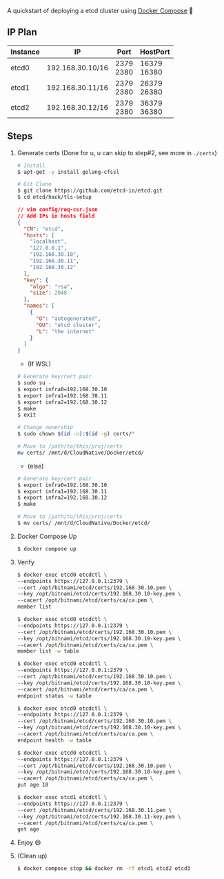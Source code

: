 A quickstart of deploying a etcd cluster using [Docker Compose](https://docs.docker.com/compose/) :whale2:

## IP Plan

| Instance | IP               | Port           | HostPort         |
| -------- | ---------------- | -------------- | ---------------- |
| etcd0    | 192.168.30.10/16 | 2379<br />2380 | 16379<br />16380 |
| etcd1    | 192.168.30.11/16 | 2379<br />2380 | 26379<br />26380 |
| etcd2    | 192.168.30.12/16 | 2379<br />2380 | 36379<br />36380 |

## Steps

1. Generate certs (Done for u, u can skip to step#2, see more in `./certs`)

   ```bash
   # Install
   $ apt-get -y install golang-cfssl
   
   # Git Clone
   $ git clone https://github.com/etcd-io/etcd.git
   $ cd etcd/hack/tls-setup
   ```

   ```json
   // vim config/req-csr.json
   // Add IPs in hosts field
   {
     "CN": "etcd",
     "hosts": [
       "localhost",
       "127.0.0.1",
       "192.168.30.10",
       "192.168.30.11",
       "192.168.30.12"
     ],
     "key": {
       "algo": "rsa",
       "size": 2048
     },
     "names": [
       {
         "O": "autogenerated",
         "OU": "etcd cluster",
         "L": "the internet"
       }
     ]
   }
   ```

   - (If WSL)

   ```bash
   # Generate key/cert pair
   $ sudo su -
   $ export infra0=192.168.30.10
   $ export infra1=192.168.30.11
   $ export infra2=192.168.30.12
   $ make
   $ exit
   
   # Change ownership
   $ sudo chown $(id -u):$(id -g) certs/*
   
   # Move to /path/to/this/proj/certs
   mv certs/ /mnt/d/CloudNative/Docker/etcd/
   ```

   - (else)

   ```bash
   # Generate key/cert pair
   $ export infra0=192.168.30.10
   $ export infra1=192.168.30.11
   $ export infra2=192.168.30.12
   $ make
   
   # Move to /path/to/this/proj/certs
   $ mv certs/ /mnt/d/CloudNative/Docker/etcd/
   ```

2. Docker Compose Up

   ```bash
   $ docker compose up
   ```

3. Verify

   ```bash
   $ docker exec etcd0 etcdctl \
   --endpoints https://127.0.0.1:2379 \
   --cert /opt/bitnami/etcd/certs/192.168.30.10.pem \
   --key /opt/bitnami/etcd/certs/192.168.30.10-key.pem \
   --cacert /opt/bitnami/etcd/certs/ca/ca.pem \
   member list
   
   $ docker exec etcd0 etcdctl \
   --endpoints https://127.0.0.1:2379 \
   --cert /opt/bitnami/etcd/certs/192.168.30.10.pem \
   --key /opt/bitnami/etcd/certs/192.168.30.10-key.pem \
   --cacert /opt/bitnami/etcd/certs/ca/ca.pem \
   member list -w table
   
   $ docker exec etcd0 etcdctl \
   --endpoints https://127.0.0.1:2379 \
   --cert /opt/bitnami/etcd/certs/192.168.30.10.pem \
   --key /opt/bitnami/etcd/certs/192.168.30.10-key.pem \
   --cacert /opt/bitnami/etcd/certs/ca/ca.pem \
   endpoint status -w table
   
   $ docker exec etcd0 etcdctl \
   --endpoints https://127.0.0.1:2379 \
   --cert /opt/bitnami/etcd/certs/192.168.30.10.pem \
   --key /opt/bitnami/etcd/certs/192.168.30.10-key.pem \
   --cacert /opt/bitnami/etcd/certs/ca/ca.pem \
   endpoint health -w table
   ```

   ```bash
   $ docker exec etcd0 etcdctl \
   --endpoints https://127.0.0.1:2379 \
   --cert /opt/bitnami/etcd/certs/192.168.30.10.pem \
   --key /opt/bitnami/etcd/certs/192.168.30.10-key.pem \
   --cacert /opt/bitnami/etcd/certs/ca/ca.pem \
   put age 18
   
   $ docker exec etcd1 etcdctl \
   --endpoints https://127.0.0.1:2379 \
   --cert /opt/bitnami/etcd/certs/192.168.30.11.pem \
   --key /opt/bitnami/etcd/certs/192.168.30.11-key.pem \
   --cacert /opt/bitnami/etcd/certs/ca/ca.pem \
   get age
   ```

4. Enjoy :smile:

5. (Clean up)

   ```bash
   $ docker compose stop && docker rm -rf etcd1 etcd2 etcd3
   ```

   

   

